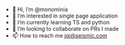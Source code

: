 - 👋 Hi, I’m @monominia
- 👀 I’m interested in single page application
- 🌱 I’m currently learning TS and python
- 💞️ I’m looking to collaborate on PRs I made
- 📫 How to reach me jqi@seismic.com

<!---
monominia/monominia is a ✨ special ✨ repository because its `README.md` (this file) appears on your GitHub profile.
You can click the Preview link to take a look at your changes.
--->
